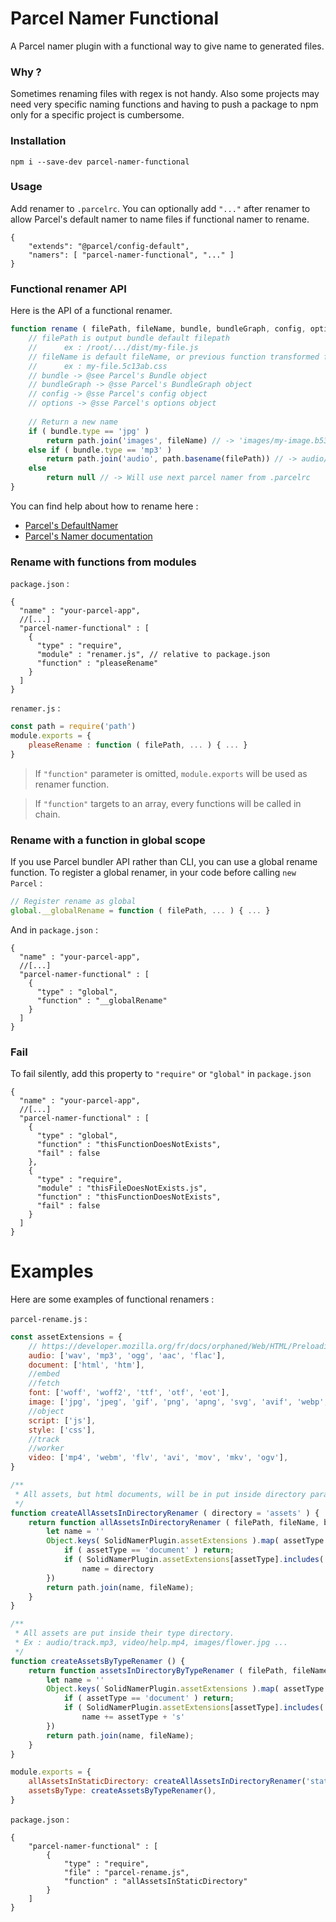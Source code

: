 # Parcel Namer Functional
A Parcel namer plugin with a functional way to give name to generated files.

### Why ?

Sometimes renaming files with regex is not handy.
Also some projects may need very specific naming functions and having to push a package to npm only for a specific project is cumbersome.

### Installation

`npm i --save-dev parcel-namer-functional`

### Usage

Add renamer to `.parcelrc`. You can optionally add `"..."` after renamer to allow Parcel's default namer to name files if functional namer to rename.

```json5
{
    "extends": "@parcel/config-default",
    "namers": [ "parcel-namer-functional", "..." ]
}
```


### Functional renamer API

Here is the API of a functional renamer.

```javascript
function rename ( filePath, fileName, bundle, bundleGraph, config, options ) {
    // filePath is output bundle default filepath
    //      ex : /root/.../dist/my-file.js
    // fileName is default fileName, or previous function transformed fileName
    //      ex : my-file.5c13ab.css
    // bundle -> @see Parcel's Bundle object
    // bundleGraph -> @sse Parcel's BundleGraph object
    // config -> @sse Parcel's config object
    // options -> @sse Parcel's options object
    
    // Return a new name
    if ( bundle.type == 'jpg' )
        return path.join('images', fileName) // -> 'images/my-image.b536c2.jpg
    else if ( bundle.type == 'mp3' )
        return path.join('audio', path.basename(filePath)) // -> audio/interview.mp3
    else
        return null // -> Will use next parcel namer from .parcelrc
}
```

You can find help about how to rename here :
- [Parcel's DefaultNamer](https://github.com/parcel-bundler/parcel/blob/v2/packages/namers/default/src/DefaultNamer.js)
- [Parcel's Namer documentation](https://v2.parceljs.org/plugin-system/namer/)


### Rename with functions from modules

`package.json` :
```json5
{
  "name" : "your-parcel-app",
  //[...]
  "parcel-namer-functional" : [
    {
      "type" : "require",
      "module" : "renamer.js", // relative to package.json
      "function" : "pleaseRename"
    }
  ]
}
```

`renamer.js` :
```javascript
const path = require('path')
module.exports = {
	pleaseRename : function ( filePath, ... ) { ... }
}
```

> If `"function"` parameter is omitted, `module.exports` will be used as renamer function.

> If `"function"` targets to an array, every functions will be called in chain.


### Rename with a function in global scope

If you use Parcel bundler API rather than CLI, you can use a global rename function.
To register a global renamer, in your code before calling `new Parcel` :

```javascript
// Register rename as global
global.__globalRename = function ( filePath, ... ) { ... }
```

And in `package.json` :
```json5
{
  "name" : "your-parcel-app",
  //[...]
  "parcel-namer-functional" : [
    {
      "type" : "global",
      "function" : "__globalRename"
    }
  ]
}
```


### Fail

To fail silently, add this property to `"require"` or `"global"` in `package.json`

```json5
{
  "name" : "your-parcel-app",
  //[...]
  "parcel-namer-functional" : [
    {
      "type" : "global",
      "function" : "thisFunctionDoesNotExists",
      "fail" : false
    },
    {
      "type" : "require",
      "module" : "thisFileDoesNotExists.js",
      "function" : "thisFunctionDoesNotExists",
      "fail" : false
    }
  ]
}
```

# Examples

Here are some examples of functional renamers :

`parcel-rename.js` :
```javascript
const assetExtensions = {
    // https://developer.mozilla.org/fr/docs/orphaned/Web/HTML/Preloading_content
    audio: ['wav', 'mp3', 'ogg', 'aac', 'flac'],
    document: ['html', 'htm'],
    //embed
    //fetch
    font: ['woff', 'woff2', 'ttf', 'otf', 'eot'],
    image: ['jpg', 'jpeg', 'gif', 'png', 'apng', 'svg', 'avif', 'webp', 'ico', 'bmp'],
    //object
    script: ['js'],
    style: ['css'],
    //track
    //worker
    video: ['mp4', 'webm', 'flv', 'avi', 'mov', 'mkv', 'ogv'],
}

/**
 * All assets, but html documents, will be in put inside directory parameter.
 */
function createAllAssetsInDirectoryRenamer ( directory = 'assets' ) {
	return function allAssetsInDirectoryRenamer ( filePath, fileName, bundle, bundleGraph, appOptions ) {
		let name = ''
		Object.keys( SolidNamerPlugin.assetExtensions ).map( assetType => {
			if ( assetType == 'document' ) return;
			if ( SolidNamerPlugin.assetExtensions[assetType].includes( bundle.type ) )
				name = directory
		})
		return path.join(name, fileName);
	}
}

/**
 * All assets are put inside their type directory.
 * Ex : audio/track.mp3, video/help.mp4, images/flower.jpg ...
 */
function createAssetsByTypeRenamer () {
	return function assetsInDirectoryByTypeRenamer ( filePath, fileName, bundle, bundleGraph, appOptions ) {
		let name = ''
		Object.keys( SolidNamerPlugin.assetExtensions ).map( assetType => {
			if ( assetType == 'document' ) return;
			if ( SolidNamerPlugin.assetExtensions[assetType].includes( bundle.type ) )
				name += assetType + 's'
		})
		return path.join(name, fileName);
	}
}

module.exports = {
	allAssetsInStaticDirectory: createAllAssetsInDirectoryRenamer('static'),
    assetsByType: createAssetsByTypeRenamer(),
}
```

`package.json` :
```json5
{
	"parcel-namer-functional" : [
		{
			"type" : "require",
			"file" : "parcel-rename.js",
			"function" : "allAssetsInStaticDirectory"
		}
	]
}
```